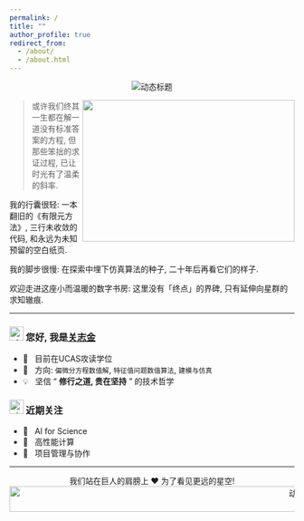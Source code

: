 ```yaml
---
permalink: /
title: ""
author_profile: true
redirect_from: 
  - /about/
  - /about.html
---
```


<p align="center">
  <img src="https://readme-typing-svg.demolab.com?font=Georgia&size=32&duration=4000&color=447FF7&center=true&vCenter=true&width=500&height=70&lines=%e2%9c%a8+%e6%ac%a2%e8%bf%8e%e6%82%a8%e7%9a%84%e5%88%b0%e6%9d%a5!" alt="动态标题">
</p>

<img align="right" height="250" width="375" alt="" src="https://raw.githubusercontent.com/guanzhijin/guanzhijin/master/gifs/coder.gif" />

> 或许我们终其一生都在解一道没有标准答案的方程, 但那些笨拙的求证过程, 已让时光有了温柔的斜率. 

我的行囊很轻: 
一本翻旧的《有限元方法》, 三行未收敛的代码, 
和永远为未知预留的空白纸页. 

我的脚步很慢: 
在探索中埋下仿真算法的种子, 
二十年后再看它们的样子. 

欢迎走进这座小而温暖的数字书房: 
这里没有「终点」的界碑, 只有延伸向星群的求知辙痕. 

---

### <img src="https://raw.githubusercontent.com/guanzhijin/guanzhijin/master/gifs/Hi.gif" width="25" alt="动效" /> 您好, 我是[关志金](https://guanzhijin.github.io/cv/)
- 🚀 &nbsp; 目前在UCAS攻读学位
- 🔬 &nbsp; 方向: `偏微分方程数值解`, `特征值问题数值算法`, `建模与仿真`  
- 💡 &nbsp; 坚信 “ **修行之道, 贵在坚持** ” 的技术哲学

### <img src="https://raw.githubusercontent.com/guanzhijin/guanzhijin/master/gifs/emoji.gif" width="25" alt="动效" /> 近期关注
- 🌱 &nbsp; AI for Science
- 🔭 &nbsp; 高性能计算
- 🍕 &nbsp; 项目管理与协作

---

<div align="center">
我们站在巨人的肩膀上 ❤️ 为了看见更远的星空!
<img src="https://raw.githubusercontent.com/guanzhijin/guanzhijin/master/gifs/bars.gif" height="45" width="1000" alt="动效" />
</div>

